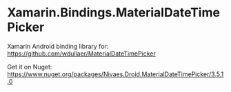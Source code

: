 # Xamarin.Bindings.MaterialDateTimePicker
Xamarin Android binding library for: https://github.com/wdullaer/MaterialDateTimePicker

Get it on Nuget:
https://www.nuget.org/packages/Nivaes.Droid.MaterialDateTimePicker/3.5.1.0
